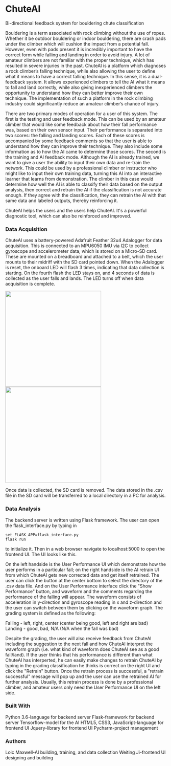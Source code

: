 # ChuteAI
Bi-directional feedback system for bouldering chute classification

Bouldering is a term associated with rock climbing without the use of ropes. Whether it be outdoor bouldering or indoor bouldering, there are crash pads under the climber which will cushion the impact from a potential fall. However, even with pads present it is incredibly important to have the correct form while falling and landing in order to avoid injury. A lot of amateur climbers are not familiar with the proper technique, which has resulted in severe injuries in the past. ChuteAI is a platform which diagnoses a rock climber’s falling technique, while also allowing the user to define what it means to have a correct falling technique. In this sense, it is a dual-feedback system. It allows experienced climbers to tell the AI what it means to fall and land correctly, while also giving inexperienced climbers the opportunity to understand how they can better improve their own technique. The implementation of such a platform in the rock climbing industry could significantly reduce an amateur climber’s chance of injury.

There are two primary modes of operation for a user of this system. The first is the testing and user feedback mode. This can be used by an amateur climber that would like some feedback about how their fall performance was, based on their own sensor input. Their performance is separated into two scores: the falling and landing scores. Each of these scores is accompanied by some feedback comments so that the user is able to understand how they can improve their technique. They also include some information as to how the AI came to determine those scores. The second is the training and AI feedback mode. Although the AI is already trained, we want to give a user the ability to input their own data and re-train the network. This could be used by a professional climber or instructor who might like to input their own training data, turning this AI into an interactive learner that learns from demonstration. The climber in this case would determine how well the AI is able to classify their data based on the output analysis, then correct and retrain the AI if the classification is not accurate enough. If they agree with the classification, they can retrain the AI with that same data and labeled outputs, thereby reinforcing it.

ChuteAI helps the users and the users help ChuteAI. It's a powerful diagnostic tool, which can also be reinforced and improved.


### Data Acquisition

ChuteAI uses a battery-powered Adafruit Feather 32u4 Adalogger for data acquisition. This is connected to an MPU6050 IMU via I2C to collect gyroscope and accelerometer data, which is stored on a Micro-SD card. These are mounted on a breadboard and attached to a belt, which the user mounts to their midriff with the SD card pointed down. When the Adalogger is reset, the onboard LED will flash 3 times, indicating that data collection is starting. On the fourth flash the LED stays on, and 4 seconds of data is collected as the user falls and lands. The LED turns off when data acquisition is complete.

<img src="https://github.com/loicmaxwell17/ChuteAI/blob/master/Images/IMG_5147.JPG" width="300"/>
<img src="https://github.com/loicmaxwell17/ChuteAI/blob/master/Images/IMG_5148.JPG" width="300"/>

Once data is collected, the SD card is removed. The data stored in the .csv file in the SD card will be transferred to a local directory in a PC for analysis.

### Data Analysis

The backend server is written using Flask framework. The user can open the flask_interface.py by typing in 
    
    set FLASK_APP=flask_interface.py
    flask run

to initialize it. Then in a web browser navigate to localhost:5000 to open the frontend UI. The UI looks like this.


On the left handside is the User Performance UI which demonstrate how the user performs in a particular fall; on the right handside is the AI retrain UI from which ChuteAI gets new corrected data and get itself retrained. The user can click the button at the center bottom to select the directory of the .csv data file. And on the User Performance interface click the "Show Performance" button, and waveform and the comments regarding the performance of the falling will appear. The waveform consists of acceleration in y-direction and gyroscope reading in x and z-direction and the user can switch between them by clicking on the waveform graph. The grading system is defined as the following:
    
   Falling - left, right, center (center being good, left and right are bad)
   Landing - good, bad, N/A (N/A when the fall was bad)
   
Despite the grading, the user will also receive feedback from ChuteAI including the suggestion to the next fall and how ChuteAI interpret the waveform graph (i.e. what kind of waveform does ChuteAI see as a good fall/land). If the user thinks that his performance is different than what ChuteAI has interperted, he can easily make changes to retrain ChuteAI by typing in the grading classification he thinks is correct on the right UI and click the "Retrain" button. Once the retrain process is successful, a "retrain successful" message will pop up and the user can use the retrained AI for further analysis. Usually, this retrain process is done by a professional climber, and amateur users only need the User Performance UI on the left side.

### Built With

Python 3.6-language for backend server
Flask-framework for backend server
Tensorflow-model for the AI
HTML5, CSS3, JavaScript-language for frontend UI
Jquery-library for frontend UI
Pycharm-project management

### Authors

Loic Maxwell-AI building, training, and data collection
Weiting Ji-frontend UI designing and building

